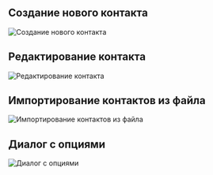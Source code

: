 ## Создание нового контакта
![Создание нового контакта](./task/add_new.gif)

## Редактирование контакта
![Редактирование контакта](./task/contact_edit.gif)

## Импортирование контактов из файла
![Импортирование контактов из файла](./task/import_from_file.gif)

## Диалог с опциями
![Диалог с опциями](./task/options_dialog.gif)
